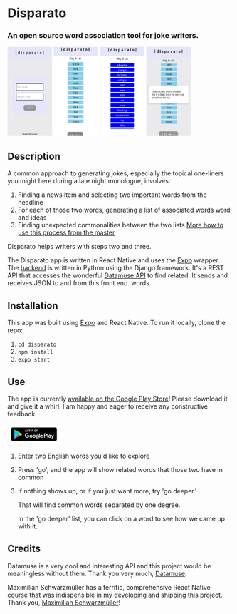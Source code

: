 # Disparato
### An open source word association tool for joke writers.
<img src="/assets/screen1.png" width="100" height="200">
<img src="/assets/screen2.png" width="100" height="200">
<img src="/assets/screen3.png" width="100" height="200">
<img src="/assets/screen4.png" width="100" height="200">

## Description
A common approach to generating jokes, especially the topical one-liners you might here during a late night monologue, involves:
  1. Finding a news item and selecting two important words from the headline
  2. For each of those two words, generating a list of associated words word and ideas
  3. Finding unexpected commonalities between the two lists
[More how to use this process from the master](https://joetoplyn.com/how-to-write-a-joke/)

Disparato helps writers with steps two and three.

The Disparato app is written in React Native and uses the [Expo](https://www.expo.dev) wrapper.
The [backend](https://github.com/egrivalsky/disparato-backend) is written in Python using the Django framework. It's a REST API that accesses the wonderful [Datamuse API](https://www.datamuse.com/) to find related. It sends and receives JSON to and from this front end. words.

## Installation
This app was built using [Expo](https://www.expo.dev) and React Native.
To run it locally, clone the repo:
1. `cd disparato`
2. `npm install`
3. `expo start`

## Use
The app is currently [available on the Google Play Store](https://play.google.com/store/apps/details?id=com.erikgrivalsky.disparato)!
Please download it and give it a whirl. I am happy and eager to receive any constructive feedback.

[<img src="/assets/google-play-badge.png" width="119" height="46">](https://play.google.com/store/apps/details?id=com.erikgrivalsky.disparato)

1. Enter two English words you'd like to explore

2. Press 'go', and the app will show related words that those two have in common

3. If nothing shows up, or if you just want more, try 'go deeper.'

   That will find common words separated by one degree.

   In the 'go deeper' list, you can click on a word to see how we came up with it.


## Credits
Datamuse is a very cool and interesting API and this project would be meaningless without them. Thank you very much, [Datamuse](https://www.datamuse.com/).

Maximilian Schwarzmüller has a terrific, comprehensive React Native [course](https://www.udemy.com/course/react-native-the-practical-guide/) that was indispensible in my developing and shipping this project. Thank you, [Maximilian Schwarzmüller](https://twitter.com/maxedapps)!

